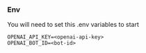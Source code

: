 ### Env
You will need to set this .env variables to start
```.env
OPENAI_API_KEY=<openai-api-key>
OPENAI_BOT_ID=<bot-id>
```